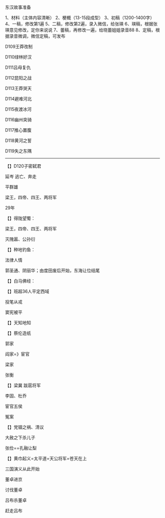 东汉故事准备

1、材料（主体内容清晰）
2、梗概（13-15段成型）
3、初稿（1200-1400字）
4、一稿，修改第1遍
5、二稿，修改第2遍，录入微信，给张瑛
6、瑛稿，根据张瑛意见修改，定你来说说
7、蕾稿，再修改一遍，给晓蕾姐姐录音88
8、定稿，根据录音微调，微信定稿，可发布



D109王莽改制

D110绿林好汉

D111吕母复仇

D112昆阳之战

D113王莽哭天

D114避难河北

D115夜渡冰河

D116幽州突骑

D117推心置腹

D118黄河之誓

D119失之东隅

-----

【】D120子密弑君

延岑 逃亡、奔走



平群雄

梁王，四帝、四王、两将军



29年

【】得陇望蜀：

梁王，四帝、四王、两将军

灭隗嚣、公孙衍



【】种地钓鱼：

法律人情



郭圣通、阴丽华；由度田废后开始，东海让位结尾

【】白马佛经：



【】班超36人平定西域

投笔从戎

窦宪被平

【】天知地知



【】蔡伦造纸



郭家

阎家=》宦官

梁家

张衡

【】梁冀 跋扈将军

李固、杜乔

宦官五侯

冤案



【】党锢之祸、清议

大赦之下杀儿子

张俭==孔融让梨





【】黄巾起义=太平道=天公将军=苍天在上



三国演义从此开始

董卓进京

讨伐董卓

吕布杀董卓

赶走吕布